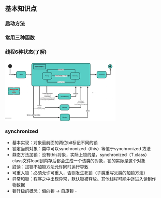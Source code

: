 ## 基本知识点

### 启动方法
### 常用三种函数
### 线程6种状态(了解)
<img src="https://raw.githubusercontent.com/zhouyubiu/gitnotes_images/master/gitnote/2020/03/30/1585508531806-1585508531810.png" wight=400 height=200 />

### synchronized
- 基本实现：对象最前面的两位bit标记不同的锁
- 锁定当前对象：类中可以synchronized（this）等值于synchronized 方法
- 静态方法加锁：没有this对象，实际上锁的是，synchronized（T.class）class文件load到内存后都会生成一个该类的对象，锁的实际是这个对象
- 脏读：加锁不加锁方法允许同时运行导致
- 可重入锁：必须允许可重入，否则发生死锁（子类重写父类的加锁方法）
- 异常和锁：程序之中出现异常，默认锁被释放。其他线程可能中途进入读到作物数据
- 锁升级的概念：偏向锁 -> 自旋锁 -



